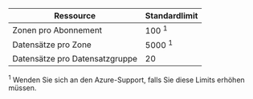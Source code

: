 
| Ressource | Standardlimit |
| --- | --- |
| Zonen pro Abonnement |100 <sup>1</sup> |
| Datensätze pro Zone |5000 <sup>1</sup> |
| Datensätze pro Datensatzgruppe |20 |

<sup>1</sup> Wenden Sie sich an den Azure-Support, falls Sie diese Limits erhöhen müssen.


<!--HONumber=Nov16_HO3-->


